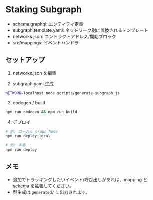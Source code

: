 # Staking Subgraph

- schema.graphql: エンティティ定義
- subgraph.template.yaml: ネットワーク別に置換されるテンプレート
- networks.json: コントラクトアドレス/開始ブロック
- src/mappings: イベントハンドラ

## セットアップ

1. networks.json を編集

2. subgraph.yaml 生成

```sh
NETWORK=localhost node scripts/generate-subgraph.js
```

3. codegen / build

```sh
npm run codegen && npm run build
```

4. デプロイ

```sh
# 例: ローカル Graph Node
npm run deploy:local

# 例: 本番
npm run deploy
```

## メモ

- 追加でトラッキングしたいイベント/呼び出しがあれば、mapping と schema を拡張してください。
- 型生成は `generated/` に出力されます。
